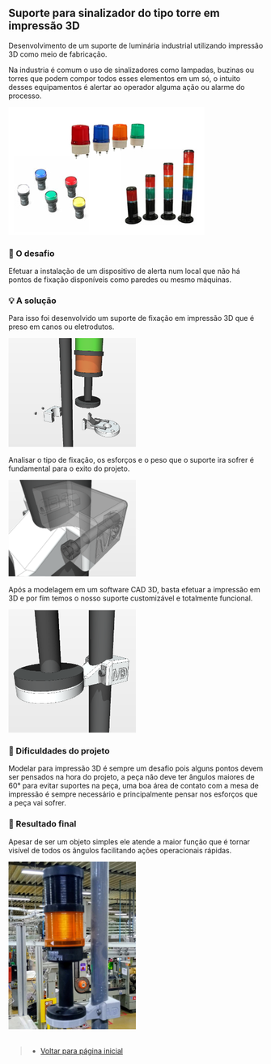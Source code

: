 ## Suporte para sinalizador do tipo torre em impressão 3D

Desenvolvimento de um suporte de luminária industrial utilizando impressão 3D como meio de fabricação.

Na industria é comum o uso de sinalizadores como lampadas, buzinas ou torres que podem compor todos esses elementos em um só, o intuito desses equipamentos é alertar ao operador alguma ação ou alarme do processo.

<img src="/Holder-Light/Assets/torre-sinaleiro.png"/> 

### 🧩 O desafio

Efetuar a instalação de um dispositivo de alerta num local que não há pontos de fixação disponíveis como paredes ou mesmo máquinas.

### 💡 A solução

Para isso foi desenvolvido um suporte de fixação em impressão 3D que é preso em canos ou eletrodutos.

<img src="/Holder-Light/Assets/Sinaleiro7.png" width="50%"/> 

Analisar o tipo de fixação, os esforços e o peso que o suporte ira sofrer é fundamental para o exito do projeto.

<img src="/Holder-Light/Assets/Sinaleiro4.png" width="50%"/> 

Após a modelagem em um software CAD 3D, basta efetuar a impressão em 3D e por fim temos o nosso suporte customizável e totalmente funcional.

<img src="/Holder-Light/Assets/Sinaleiro3.png" width="50%"/> 

### 🤔 Dificuldades do projeto

Modelar para impressão 3D é sempre um desafio pois alguns pontos devem ser pensados na hora do projeto, a peça não deve ter ângulos maiores de 60° para evitar suportes na peça, uma boa área de contato com a mesa de impressão é sempre necessário e principalmente pensar nos esforços que a peça vai sofrer.

### 🎯 Resultado final
Apesar de ser um objeto simples ele atende a maior função que é tornar visível de todos os ângulos facilitando ações operacionais rápidas.

<img src="/Holder-Light/Assets/20220608_194249.jpg" width="50%"/> 

<br>
<br>

>* [Voltar para página inicial](../README.md)
